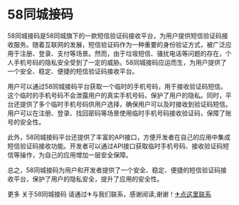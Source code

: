 # 58同城接码

58同城接码是58同城旗下的一款短信验证码接收平台，为用户提供短信验证码接收服务。随着互联网的发展，短信验证码作为一种重要的身份验证方式，被广泛应用于注册、登录、支付等场景。然而，由于垃圾短信、骚扰电话等问题的存在，个人手机号码的隐私安全受到了一定的威胁。58同城接码应运而生，为用户提供了一个安全、稳定、便捷的短信验证码接收平台。

用户可以通过58同城接码平台获取一个临时的手机号码，用于接收验证码短信。这个临时的手机号码不会泄露用户的真实手机号码，保护了用户的隐私。同时，平台还提供了多个临时手机号码供用户选择，确保用户可以及时接收到验证码短信。用户可以在注册、登录、找回密码等场景使用临时手机号码接收验证码，保障了账号的安全性。

此外，58同城接码平台还提供了丰富的API接口，方便开发者在自己的应用中集成短信验证码接收功能。开发者可以通过API接口获取临时手机号码、接收验证码短信等操作，为自己的应用增加一层安全保障。

总之，58同城接码为用户和开发者提供了一个安全、稳定、便捷的短信验证码接收平台，保护了用户的隐私安全，提升了应用的安全性。

更多 关于58同城接码 请通过✈与我们联系，感谢阅读,谢谢！[✈点这里联系](https://ads.k02.cc)